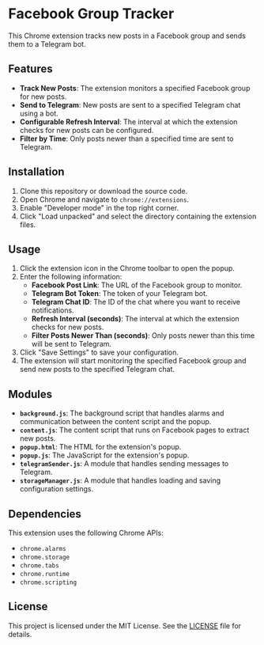 # Facebook Group Tracker

This Chrome extension tracks new posts in a Facebook group and sends them to a Telegram bot.

## Features

- **Track New Posts**: The extension monitors a specified Facebook group for new posts.
- **Send to Telegram**: New posts are sent to a specified Telegram chat using a bot.
- **Configurable Refresh Interval**: The interval at which the extension checks for new posts can be configured.
- **Filter by Time**: Only posts newer than a specified time are sent to Telegram.

## Installation

1. Clone this repository or download the source code.
2. Open Chrome and navigate to `chrome://extensions`.
3. Enable "Developer mode" in the top right corner.
4. Click "Load unpacked" and select the directory containing the extension files.

## Usage

1. Click the extension icon in the Chrome toolbar to open the popup.
2. Enter the following information:
   - **Facebook Post Link**: The URL of the Facebook group to monitor.
   - **Telegram Bot Token**: The token of your Telegram bot.
   - **Telegram Chat ID**: The ID of the chat where you want to receive notifications.
   - **Refresh Interval (seconds)**: The interval at which the extension checks for new posts.
   - **Filter Posts Newer Than (seconds)**: Only posts newer than this time will be sent to Telegram.
3. Click "Save Settings" to save your configuration.
4. The extension will start monitoring the specified Facebook group and send new posts to the specified Telegram chat.

## Modules

- **`background.js`**: The background script that handles alarms and communication between the content script and the popup.
- **`content.js`**: The content script that runs on Facebook pages to extract new posts.
- **`popup.html`**: The HTML for the extension's popup.
- **`popup.js`**: The JavaScript for the extension's popup.
- **`telegramSender.js`**: A module that handles sending messages to Telegram.
- **`storageManager.js`**: A module that handles loading and saving configuration settings.

## Dependencies

This extension uses the following Chrome APIs:
- `chrome.alarms`
- `chrome.storage`
- `chrome.tabs`
- `chrome.runtime`
- `chrome.scripting`

## License

This project is licensed under the MIT License. See the [LICENSE](LICENSE) file for details.
